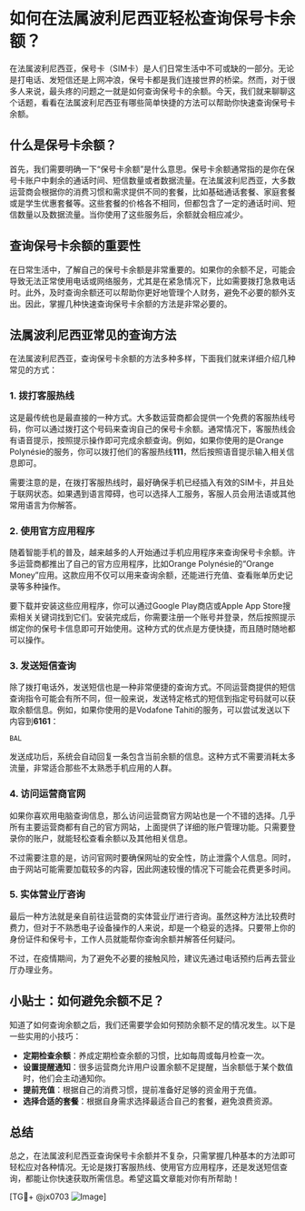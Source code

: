 # 如何在法属波利尼西亚轻松查询保号卡余额？

在法属波利尼西亚，保号卡（SIM卡）是人们日常生活中不可或缺的一部分。无论是打电话、发短信还是上网冲浪，保号卡都是我们连接世界的桥梁。然而，对于很多人来说，最头疼的问题之一就是如何查询保号卡的余额。今天，我们就来聊聊这个话题，看看在法属波利尼西亚有哪些简单快捷的方法可以帮助你快速查询保号卡余额。

## 什么是保号卡余额？

首先，我们需要明确一下“保号卡余额”是什么意思。保号卡余额通常指的是你在保号卡账户中剩余的通话时间、短信数量或者数据流量。在法属波利尼西亚，大多数运营商会根据你的消费习惯和需求提供不同的套餐，比如基础通话套餐、家庭套餐或是学生优惠套餐等。这些套餐的价格各不相同，但都包含了一定的通话时间、短信数量以及数据流量。当你使用了这些服务后，余额就会相应减少。

## 查询保号卡余额的重要性

在日常生活中，了解自己的保号卡余额是非常重要的。如果你的余额不足，可能会导致无法正常使用电话或网络服务，尤其是在紧急情况下，比如需要拨打急救电话时。此外，及时查询余额还可以帮助你更好地管理个人财务，避免不必要的额外支出。因此，掌握几种快速查询保号卡余额的方法是非常必要的。

## 法属波利尼西亚常见的查询方法

在法属波利尼西亚，查询保号卡余额的方法多种多样，下面我们就来详细介绍几种常见的方式：

### 1. 拨打客服热线

这是最传统也是最直接的一种方式。大多数运营商都会提供一个免费的客服热线号码，你可以通过拨打这个号码来查询自己的保号卡余额。通常情况下，客服热线会有语音提示，按照提示操作即可完成余额查询。例如，如果你使用的是Orange Polynésie的服务，你可以拨打他们的客服热线**111**，然后按照语音提示输入相关信息即可。

需要注意的是，在拨打客服热线时，最好确保手机已经插入有效的SIM卡，并且处于联网状态。如果遇到语言障碍，也可以选择人工服务，客服人员会用法语或其他常用语言为你解答。

### 2. 使用官方应用程序

随着智能手机的普及，越来越多的人开始通过手机应用程序来查询保号卡余额。许多运营商都推出了自己的官方应用程序，比如Orange Polynésie的“Orange Money”应用。这款应用不仅可以用来查询余额，还能进行充值、查看账单历史记录等多种操作。

要下载并安装这些应用程序，你可以通过Google Play商店或Apple App Store搜索相关关键词找到它们。安装完成后，你需要注册一个账号并登录，然后按照提示绑定你的保号卡信息即可开始使用。这种方式的优点是方便快捷，而且随时随地都可以操作。

### 3. 发送短信查询

除了拨打电话外，发送短信也是一种非常便捷的查询方式。不同运营商提供的短信查询指令可能会有所不同，但一般来说，发送特定格式的短信到指定号码就可以获取余额信息。例如，如果你使用的是Vodafone Tahiti的服务，可以尝试发送以下内容到**6161**：

```
BAL
```

发送成功后，系统会自动回复一条包含当前余额的信息。这种方式不需要消耗太多流量，非常适合那些不太熟悉手机应用的人群。

### 4. 访问运营商官网

如果你喜欢用电脑查询信息，那么访问运营商官方网站也是一个不错的选择。几乎所有主要运营商都有自己的官方网站，上面提供了详细的账户管理功能。只需要登录你的账户，就能轻松查看余额以及其他相关信息。

不过需要注意的是，访问官网时要确保网址的安全性，防止泄露个人信息。同时，由于网站可能需要加载较多的内容，因此网速较慢的情况下可能会花费更多时间。

### 5. 实体营业厅咨询

最后一种方法就是亲自前往运营商的实体营业厅进行咨询。虽然这种方法比较费时费力，但对于不熟悉电子设备操作的人来说，却是一个稳妥的选择。只要带上你的身份证件和保号卡，工作人员就能帮你查询余额并解答任何疑问。

不过，在疫情期间，为了避免不必要的接触风险，建议先通过电话预约后再去营业厅办理业务。

## 小贴士：如何避免余额不足？

知道了如何查询余额之后，我们还需要学会如何预防余额不足的情况发生。以下是一些实用的小技巧：

- **定期检查余额**：养成定期检查余额的习惯，比如每周或每月检查一次。
- **设置提醒通知**：很多运营商允许用户设置余额不足提醒，当余额低于某个数值时，他们会主动通知你。
- **提前充值**：根据自己的消费习惯，提前准备好足够的资金用于充值。
- **选择合适的套餐**：根据自身需求选择最适合自己的套餐，避免浪费资源。

## 总结

总之，在法属波利尼西亚查询保号卡余额并不复杂，只需掌握几种基本的方法即可轻松应对各种情况。无论是拨打客服热线、使用官方应用程序，还是发送短信查询，都能让你快速获取所需信息。希望这篇文章能对你有所帮助！

[TG💪+ @jx0703 ![Image](https://github.com/user-attachments/assets/dbca1d08-cadb-493c-b0ec-ad6f7a83f270)]